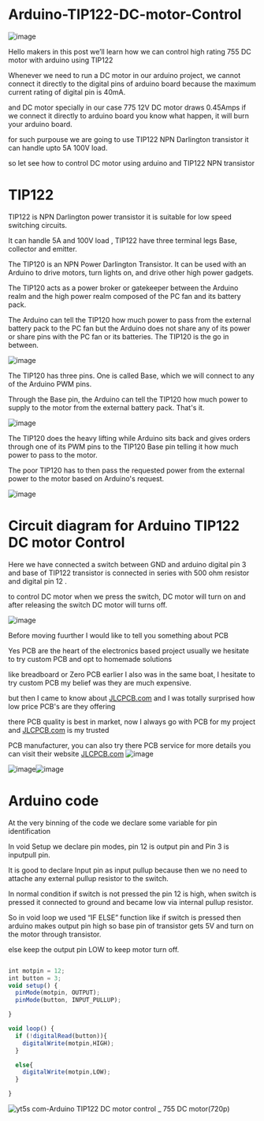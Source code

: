 # Arduino-TIP122-DC-motor-Control

![image](https://user-images.githubusercontent.com/19898602/134295418-ebad0456-ec30-4504-b1cf-6a5d994225fd.png)


Hello makers in this post we’ll learn how we can control high rating 755 DC motor with arduino using TIP122

Whenever we need to run a DC motor in our arduino project,
we cannot connect it directly to the digital pins of arduino board because the maximum current rating of digital pin is 40mA.

and DC motor specially in our case 775 12V DC motor draws 0.45Amps if we connect it directly to arduino board you know what happen, it will burn your arduino board.

for such purpouse we are going to use TIP122 NPN Darlington transistor it can handle upto 5A 100V load.

so let see how to control DC motor using arduino and TIP122 NPN transistor

# TIP122

TIP122 is NPN Darlington power transistor it is suitable for low speed switching circuits.

It can handle 5A and 100V load , TIP122 have three terminal legs Base, collector and emitter.

The TIP120 is an NPN Power Darlington Transistor. It can be used with an Arduino to drive motors, turn lights on, and drive other high power gadgets.

The TIP120 acts as a power broker or gatekeeper between the Arduino realm and the high power realm composed of the PC fan and its battery pack. 

The Arduino can tell the TIP120 how much power to pass from the external battery pack to the PC fan but the Arduino does not share any of its power or share pins with the PC fan or its batteries. The TIP120 is the go in between.

![image](https://user-images.githubusercontent.com/19898602/134296324-f52261de-0d7b-40cc-bba5-ea02cb911bc9.png)


The TIP120 has three pins. One is called Base, which we will connect to any of the Arduino PWM pins. 

Through the Base pin, the Arduino can tell the TIP120 how much power to supply to the motor from the external battery pack. That's it. 

![image](https://user-images.githubusercontent.com/19898602/134296374-88f4e963-07fd-46a6-a7c1-e7ef77175631.png)


The TIP120 does the heavy lifting while Arduino sits back and gives orders through one of its PWM pins to the TIP120 Base pin telling it how much power to pass to the motor. 

The poor TIP120 has to then pass the requested power from the external power to the motor based on Arduino's request.

![image](https://user-images.githubusercontent.com/19898602/134295498-5c58162d-28cc-4572-98f3-ab5a566728e8.png)


# Circuit diagram for Arduino TIP122 DC motor Control

Here we have connected a switch between GND and arduino digital pin 3 and base of TIP122 transistor is connected in series with 500 ohm resistor and digital pin 12 .

to control DC motor when we press the switch, DC motor will turn on and after releasing the switch DC motor will turns off.


![image](https://user-images.githubusercontent.com/19898602/134295539-2547451a-63d2-4f64-a72f-6c3fcba65da1.png)

Before moving fuurther I would like to tell you something about PCB

Yes PCB are the heart of the electronics based project usually we hesitate to try custom PCB and opt to homemade solutions

like breadboard or Zero PCB earlier I also was in the same boat, I hesitate to try custom PCB my belief was they are much expensive.

but then I came to know about [JLCPCB.com](https://jlcpcb.com/IAT) and I was totally surprised how low price PCB's are they offering 

there PCB quality is best in market, now I always go with PCB for my project and [JLCPCB.com](https://jlcpcb.com/IAT) is my trusted 

PCB manufacturer, you can also try there PCB service for more details you can visit their website [JLCPCB.com](https://jlcpcb.com/IAT)
![image](https://user-images.githubusercontent.com/19898602/134224512-bea8d1c8-9ebe-448d-bbba-0cbecb42d528.png)


![image](https://user-images.githubusercontent.com/19898602/130722577-c30b7b43-ea89-4847-9c6b-058f9fabeda3.png)![image](https://user-images.githubusercontent.com/19898602/130722585-b5268db1-5f17-428f-ba60-b823140f2a70.png)


# Arduino code

At the very binning of the code we declare some variable for pin identification

In void Setup we declare pin modes, pin 12 is output pin and Pin 3 is inputpull pin.

It is good to declare Input pin as input pullup because then we no need to attache any external pullup resistor to the switch.

In normal condition if switch is not pressed the pin 12 is high, when switch is pressed it connected to ground and became low via internal pullup resistor.

So in void loop we used “IF ELSE” function like if switch is pressed then arduino makes output pin high so base pin of transistor gets 5V and turn on the motor through transistor.

else keep the output pin LOW to keep motor turn off.


```javascript

int motpin = 12;
int button = 3;
void setup() {
  pinMode(motpin, OUTPUT);
  pinMode(button, INPUT_PULLUP); 

}

void loop() {
  if (!digitalRead(button)){
    digitalWrite(motpin,HIGH);
  }

  else{
    digitalWrite(motpin,LOW);
  }

}

```

![yt5s com-Arduino   TIP122 DC motor control _ 755 DC motor(720p)](https://user-images.githubusercontent.com/19898602/134296934-87696a0f-75ce-4577-b459-097ca7faee72.gif)

